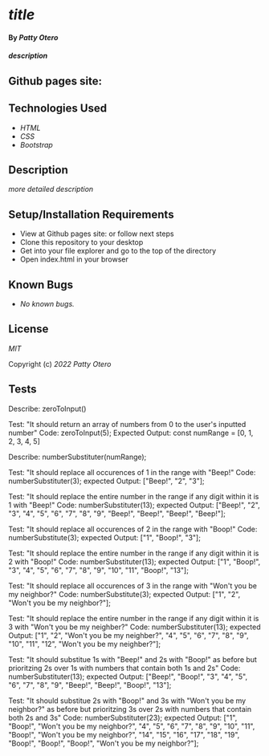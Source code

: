 # _title_

#### By _**Patty Otero**_

#### _description_

## Github pages site: 

## Technologies Used

* _HTML_
* _CSS_
* _Bootstrap_

## Description

_more detailed description_

## Setup/Installation Requirements

* View at Github pages site:  or follow next steps
* Clone this repository to your desktop
* Get into your file explorer and go to the top of the directory
* Open index.html in your browser

## Known Bugs

* _No known bugs._

## License

_MIT_

Copyright (c) _2022_ _Patty Otero_

## Tests

Describe: zeroToInput()

Test: "It should return an array of numbers from 0 to the user's inputted number"
Code: zeroToInput(5);
Expected Output: const numRange = [0, 1, 2, 3, 4, 5]

Describe: numberSubstituter(numRange);

Test: "It should replace all occurences of 1 in the range with "Beep!"
Code: numberSubstituter(3);
expected Output: ["Beep!", "2", "3"]; 

Test: "It should replace the entire number in the range if any digit within it is 1 with "Beep!"
Code: numberSubstituter(13);
expected Output: ["Beep!", "2", "3", "4", "5", "6", "7", "8", "9", "Beep!", "Beep!", "Beep!", "Beep!"]; 

Test: "It should replace all occurences of 2 in the range with "Boop!"
Code: numberSubstitute(3);
expected Output: ["1", "Boop!", "3"]; 

Test: "It should replace the entire number in the range if any digit within it is 2 with "Boop!"
Code: numberSubstituter(13);
expected Output: ["1", "Boop!", "3", "4", "5", "6", "7", "8", "9", "10", "11", "Boop!", "13"]; 

Test: "It should replace all occurences of 3 in the range with "Won't you be my neighbor?"
Code: numberSubstitute(3);
expected Output: ["1", "2", "Won't you be my neighbor?"];

Test: "It should replace the entire number in the range if any digit within it is 3 with "Won't you be my neighber?"
Code: numberSubstituter(13);
expected Output: ["1", "2", "Won't you be my neighber?", "4", "5", "6", "7", "8", "9", "10", "11", "12", "Won't you be my neighber?"];

Test: "It should substitue 1s with "Beep!" and 2s with "Boop!" as before but prioritzing 2s over 1s with numbers that contain both 1s and 2s"
Code: numberSubstituter(13);
expected Output: ["Beep!", "Boop!", "3", "4", "5", "6", "7", "8", "9", "Beep!", "Beep!", "Boop!", "13"];

Test: "It should substitue 2s with "Boop!" and 3s with "Won't you be my neighbor?" as before but prioritzing 3s over 2s with numbers that contain both 2s and 3s"
Code: numberSubstituter(23);
expected Output: ["1", "Boop!", "Won't you be my neighbor?", "4", "5", "6", "7", "8", "9", "10", "11", "Boop!", "Won't you be my neighbor?", "14", "15", "16", "17", "18", "19", "Boop!", "Boop!", "Boop!", "Won't you be my neighbor?"];